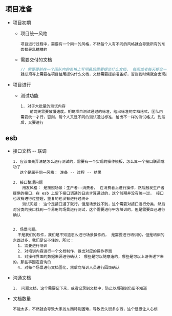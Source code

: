 

## 项目准备

* 项目初期

  * 项目统一风格

    ```
    项目进行过程中，需要有一个同一的风格，不然每个人有不同的风格就会导致所有的东西都是乱糟糟的
    ```

    

  * 需要交付的文档

    ```java
    // 需要提前在一个团队内的表格上写明最后需要提交什么文档， 每周或者每天提交一次
    就必须写上需要在项目结尾提供什么文档，文档需要提前准备好，否则到时候就会出现扯皮的情况
    ```

* 项目进行

  * 测试功能

    ```
    1. 对于大批量的测试内容
    	前两天需要放慢速度，明确项目测试通过的标准，给出标准的文档格式，团队内需要统一才行，否则，每个人又是不同的测试通过标准，给出不一样的测试格式，到最后，又要进行
    ```

## esb

* 接口文档 -- 联调

  ```
  1. 应该事先弄清楚怎么进行测试的，需要有一个实现的操作模板，怎么算一个接口联调成功了
     这个是属于同一风格： 准备 -- 过程 -- 结果
     
  2. 接口整理问题
      用友风格： 是按照场景：生产者--消费者， 在消费者上进行操作，然后触发生产者提供的接口，在 esb 上留下接口调通的日志才算通过的，这个前期并没有统一过， 接口也没有进行过整理，重复的也没有进行过统计
      测试问题： 这个是接口通了就行，但是场景找不到，这个需要对接口进行分类，然后对分类的接口找到一个易用的场景进行测试，这个需要进行甲方培训的，但是需要自己进行确认
  
  
  2. 场景问题。
  	不是我们的软件，我们是不知道怎么进行场景操作的， 是需要进行培训的，但是培训的东西过多，我们是记不住的，所以：
  	1. 需要进行培训
  	2. 对培训内容进行一个文档制作，做出对应的操作界面
  	3. 对操作界面的数据来源进行确认： 哪些是可以随意造的，哪些是可以上游传递下来的，那些事固定查询的
  	4. 对每个场景进行文档固化，然后向培训人员进行回馈确认
  ```

* 沟通文档

  ```
  1， 问题文档，这个需要记下来，或者记录到文档中，防止以后碰到仍旧不知道
  ```

* 文档数量

  ```
  不能太多，不然就会导致大家找东西特别困难，导致丢失很多东西，这个是很让人心烦
  ```

  